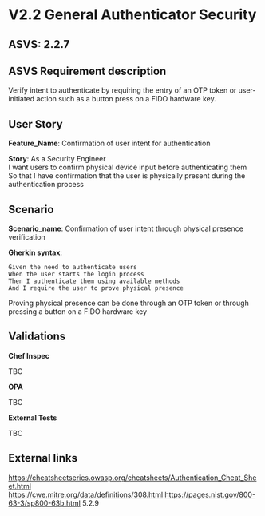 # V2.2 General Authenticator Security

## ASVS: 2.2.7

## ASVS Requirement description

Verify intent to authenticate by requiring the entry of an OTP
token or user-initiated action such as a button press on a FIDO
hardware key.

## User Story

**Feature_Name**: Confirmation of user intent for authentication

**Story**:
As a Security Engineer\
I want users to confirm physical device input before authenticating them\
So that I have confirmation that the user is physically present during the authentication process

## Scenario

**Scenario_name**: Confirmation of user intent through physical presence verification

**Gherkin syntax**:

```gherkin
Given the need to authenticate users
When the user starts the login process
Then I authenticate them using available methods
And I require the user to prove physical presence
```

Proving physical presence can be done through an OTP token or through pressing a button on a FIDO hardware key

## Validations

**Chef Inspec**

TBC

**OPA**

TBC

**External Tests**

TBC

## External links

<https://cheatsheetseries.owasp.org/cheatsheets/Authentication_Cheat_Sheet.html> \
<https://cwe.mitre.org/data/definitions/308.html>
<https://pages.nist.gov/800-63-3/sp800-63b.html> 5.2.9
